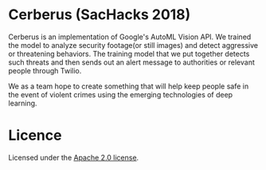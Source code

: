 # Cerberus (SacHacks 2018)
Cerberus is an implementation of Google's AutoML Vision API. We trained the model to analyze security footage(or still images) and detect aggressive or threatening behaviors. The training model that we put together detects such threats and then sends out an alert message to authorities or relevant people through Twilio.

We as a team hope to create something that will help keep people safe in the event of violent crimes using the emerging technologies of deep learning.

# Licence
Licensed under the [Apache 2.0 license](https://www.apache.org/licenses/LICENSE-2.0.html).
